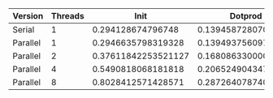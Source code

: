 | Version  | Threads |         Init        |       Dotprod       |         User        |         Sys         |       Elapsed       |      Speedup       |     Efficiency     |
|----------|---------|---------------------|---------------------|---------------------|---------------------|---------------------|--------------------|--------------------|
|  Serial  |    1    |  0.294128674796748  | 0.13945872807017545 |  0.2549108910891089 | 0.20287619047619046 |      0.4580375      |        1.0         |        1.0         |
| Parallel |    1    |  0.2946635798319328 | 0.13949375609756104 | 0.25075257731958767 | 0.20915094339622647 | 0.45837168141592916 | 0.9992709379102634 | 0.9992709379102634 |
| Parallel |    2    | 0.37611842253521127 | 0.16808633000000003 |  0.3226074766355141 | 0.27103921568627454 | 0.30443478260869566 | 1.5045504855755498 | 0.7522752427877749 |
| Parallel |    4    |  0.5490818068181818 | 0.20652490434782605 |  0.5032268041237113 | 0.37008333333333326 |  0.2291382978723404 | 1.9989565439435444 | 0.4997391359858861 |
| Parallel |    8    |  0.8028412571428571 | 0.28726407874015747 |  0.7734899999999999 |  0.5619523809523809 | 0.18574399999999994 |  2.4659612154363   | 0.3082451519295375 |